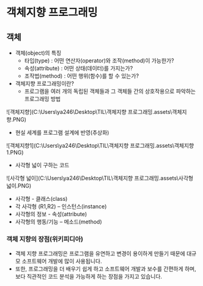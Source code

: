 # 객체지향 프로그래밍



## 객체

- 객체(object)의 특징
  - 타입(type) : 어떤 연산자(operator)와 조작(method)이 가능한가?
  - 속성(attribute) : 어떤 상태(데이터)를 가지는가?
  - 조작법(method) : 어떤 행위(함수)를 할 수 있는가?
- 객체지향 프로그래밍이란?
  - 프로그램을 여러 개의 독립된 객체들과 그 객체들 간의 상호작용으로 파악하는 프로그래밍 방법



![객체지향](C:\Users\ya246\Desktop\TIL\객체지향 프로그래밍.assets\객체지향.PNG)

- 현실 세계를 프로그램 설계에 반영(추상화)

![객체지향1](C:\Users\ya246\Desktop\TIL\객체지향 프로그래밍.assets\객체지향1.PNG)



- 사각형 넓이 구하는 코드

![사각형 넓이](C:\Users\ya246\Desktop\TIL\객체지향 프로그래밍.assets\사각형 넓이.PNG)



- 사각형 - 클래스(class)
- 각 사각형 (R1,R2) – 인스턴스(instance)
- 사각형의 정보 - 속성(attribute)
- 사각형의 행동/기능 – 메소드(method)

### 객체 지향의 장점(위키피디아)

- 객체 지향 프로그래밍은 프로그램을 유연하고 변경이 용이하게 만들기 때문에 대규모 소프트웨어 개발에 많이 사용됩니다.
- 또한, 프로그래밍을 더 배우기 쉽게 하고 소프트웨어 개발과 보수를 간편하게 하며, 보다 직관적인 코드 분석을 가능하게 하는 장점을 가지고 있습니다.

